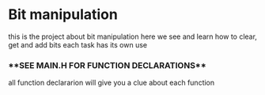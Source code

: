 <h1>Bit manipulation</h1>
<prep>
this is the project about bit manipulation
here we see and learn how to clear, get and add bits
each task has its own use
<h3> **SEE MAIN.H FOR FUNCTION DECLARATIONS**</h3>
all function declararion will give you a clue about each function
